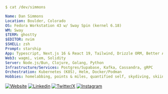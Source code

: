 ```YAML
$ cat /dev/simmons

Name: Dan Simmons
Location: Boulder, Colorado
OS: Fedora Workstation 43 w/ Sway Spin (kernel 6.18)
WM: Sway
$TERM: ghostty
$EDITOR: nvim
$SHELL: zsh
Prompt: starship
App: Typescript, Next.js 16 & React 19, Tailwind, Drizzle ORM, Better Auth, Zod
Web3: wagmi, viem, Solidity
Server: Node.js/Bun, Clojure, Golang, Python
Infrastructure/Services: Postgres/Supabase, Kafka, Cassandra, gRPC
Orchestration: Kubernetes (K8S), Helm, Docker/Podman
Hobbies: homelabbing, points & miles, quantified self, skydiving, skiing, touching grass
```

[![Website](https://img.shields.io/badge/simmons.dev-0366D6?style=for-the-badge&logo=google-chrome&logoColor=white)](https://simmons.dev)
[![Linkedin](https://img.shields.io/badge/Linkedin-0077B5?style=for-the-badge&logo=linkedin&logoColor=white)](https://www.linkedin.com/in/simmonsdan/)
[![Twitter/X](https://img.shields.io/badge/Twitter/X-000000?style=for-the-badge&logo=x&logoColor=white)](https://x.com/simmons_dan)
[![Instagram](https://img.shields.io/badge/Instagram-E4405F?style=for-the-badge&logo=instagram&logoColor=white)](https://www.instagram.com/simmonsdan/)
